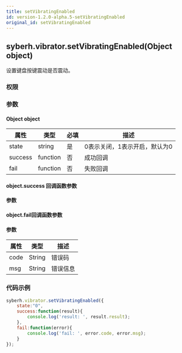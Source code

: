 ```yaml
---
title: setVibratingEnabled
id: version-1.2.0-alpha.5-setVibratingEnabled
original_id: setVibratingEnabled
---
```


## syberh.vibrator.setVibratingEnabled(Object object)

设置键盘按键震动是否震动。

### 权限


### 参数

#### Object object

| 属性    | 类型     | 必填 | 描述                |
| ------- | -------- | -------- | ------------|
| state   | string   | 是       | 0表示关闭，1表示开启，默认为0                                       |
| success | function | 否       | 成功回调      |
| fail    | function | 否       | 失败回调      |


#### object.success 回调函数参数
#### 参数


#### object.fail回调函数参数
#### 参数
| 属性 | 类型   | 描述     |
| ---- | ------ | -------- |
| code | String | 错误码   |
| msg  | String | 错误信息 |


### 代码示例
```js
syberh.vibrator.setVibratingEnabled({
    state:"0",
	success:function(result){
        console.log('result: ', result.result);
    },
    fail:function(error){
        console.log('fail: ', error.code, error.msg);
    }
});
```